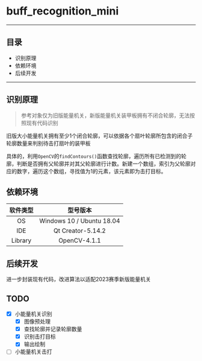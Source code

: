 # buff_recognition_mini


***

## 目录

* 识别原理
* 依赖环境
* 后续开发

***

## 识别原理

> 参考对象仅为旧版能量机关，新版能量机关装甲板拥有不闭合轮廓，无法按照现有代码识别

旧版大小能量机关拥有至少1个闭合轮廓，可以依据各个扇叶轮廓所包含的闭合子轮廓数量来判别待击打扇叶的装甲板

具体的，利用`OpenCV`的`findContours()`函数查找轮廓，遍历所有已检测到的轮廓，判断是否拥有父轮廓并对其父轮廓进行计数。新建一个数组，索引为父轮廓对应的数字，遍历这个数组，寻找值为1的元素，该元素即为击打目标。

## 依赖环境

| 软件类型 |         型号版本          |
| :------: | :-----------------------: |
|    OS    | Windows 10 / Ubuntu 18.04 |
|   IDE    |     Qt Creator-5.14.2     |
| Library  |       OpenCV-4.1.1        |

## 后续开发

进一步封装现有代码，改进算法以适配2023赛季新版能量机关

## TODO

- [x] 小能量机关识别
  - [x] 图像预处理
  - [x] 查找轮廓并记录轮廓数量
  - [x] 识别击打目标
  - [x] 输出绘制
- [ ] 小能量机关击打
